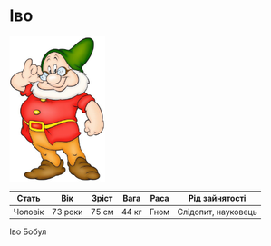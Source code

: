 # Іво

<img src="./Ivo.jpg" height="256">

| Стать   | Вік     | Зріст | Вага  | Раса | Рід зайнятості      |
| ------- | ------- | ----- | ----- | ---- | ------------------- |
| Чоловік | 73 роки | 75 см | 44 кг | Гном | Слідопит, науковець |

Іво Бобул
